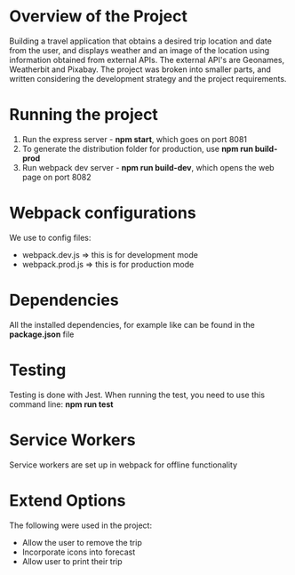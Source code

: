# Overview of the Project
Building a travel application that obtains a desired trip location and date from the user, and displays weather and an image of the location using information obtained from external APIs. The external API's are Geonames, Weatherbit and Pixabay. The project was broken into smaller parts, and written considering the development strategy and the project requirements.

# Running the project
1. Run the express server - **npm start**, which goes on port 8081
2. To generate the distribution folder for production, use **npm run build-prod**
3. Run webpack dev server  - **npm run build-dev**, which opens the web page on port 8082

# Webpack configurations
We use to config files:
  - webpack.dev.js => this is for development mode
  - webpack.prod.js => this is for production mode

# Dependencies
All the installed dependencies, for example like can be found in the **package.json** file

# Testing
Testing is done with Jest. When running the test, you need to use this command line: **npm run test**

# Service Workers
Service workers are set up in webpack for offline functionality

# Extend Options
The following were used in the project:
 - Allow the user to remove the trip
 - Incorporate icons into forecast
 - Allow user to print their trip 